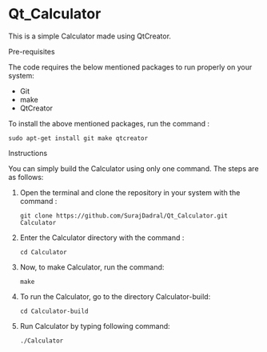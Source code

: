 # Qt_Calculator

This is a simple Calculator made using QtCreator.

Pre-requisites

The code requires the below mentioned packages to run properly on your system:
* Git
* make
* QtCreator

To install the above mentioned packages, run the command :

````sudo apt-get install git make qtcreator````

Instructions

You can simply build the Calculator using only one command. The steps are as follows:

1. Open the terminal and clone the repository in your system with the command :

    ````git clone https://github.com/SurajDadral/Qt_Calculator.git Calculator````

1. Enter the Calculator directory with the command :

    ````cd Calculator````

1. Now, to make Calculator, run the command:

    ````make````
    
 1. To run the Calculator, go to the directory Calculator-build:
 
    ````cd Calculator-build````
    
 1. Run Calculator by typing following command:
 
    ````./Calculator````

